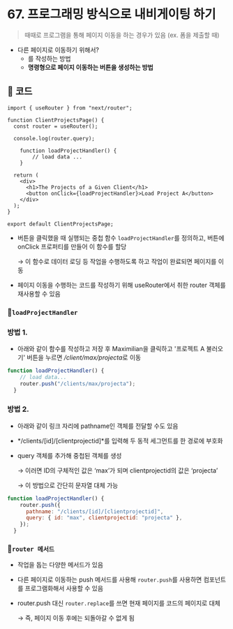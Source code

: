 # 67. 프로그래밍 방식으로 내비게이팅 하기

> 때때로 프로그램을 통해 페이지 이동을 하는 경우가 있음 (ex. 폼을 제출할 때)
> 
- 다른 페이지로 이동하기 위해서?
    - <Link>를 작성하는 방법
    - **명령형으로 페이지 이동하는 버튼을 생성하는 방법**

## **📌 코드**

```
import { useRouter } from "next/router";

function ClientProjectsPage() {
  const router = useRouter();

  console.log(router.query);
	
	function loadProjectHandler() {
		// load data ...
	}

  return (
    <div>
      <h1>The Projects of a Given Client</h1>
      <button onClick={loadProjectHandler}>Load Project A</button>
    </div>
  );
}

export default ClientProjectsPage;
```

- 버튼을 클릭했을 때 실행되는 중첩 함수 `loadProjectHandler`를 정의하고, 버튼에 onClick 프로퍼티를 만들어 이 함수를 할당
    
    → 이 함수로 데이터 로딩 등 작업을 수행하도록 하고 작업이 완료되면 페이지를 이동
    
- 페이지 이동을 수행하는 코드를 작성하기 위해 useRouter에서 취한 router 객체를 재사용할 수 있음

### 📍`loadProjectHandler`

### 방법 1.

- 아래와 같이 함수를 작성하고 저장 후 Maximilian을 클릭하고 '프로젝트 A 불러오기' 버튼을 누르면 */client/max/projecta*로 이동

```jsx
function loadProjectHandler() {
    // load data...
    router.push("/clients/max/projecta");
  }
```

### 방법 2.

- 아래와 같이 링크 자리에 pathname인 객체를 전달할 수도 있음
- */clients/[id]/[clientprojectid]*를 입력해 두 동적 세그먼트를 한 경로에 부호화
- query 객체를 추가해 중첩된 객체를 생성
    
    → 이러면 ID의 구체적인 값은 ‘max’가 되며 clientprojectid의 값은 ‘projecta’
    
    → 이 방법으로 간단히 문자열 대체 가능
    

```jsx
function loadProjectHandler() {
    router.push({
      pathname: "/clients/[id]/[clientprojectid]",
      query: { id: "max", clientprojectid: "projecta" },
    });
  }
```

### 📍`router 메서드`

- 작업을 돕는 다양한 메서드가 있음
- 다른 페이지로 이동하는 push 메서드를 사용해 `router.push`를 사용하면 <Link> 컴포넌트를 프로그램화해서 사용할 수 있음
- router.push 대신 `router.replace`를 쓰면 현재 페이지를 코드의 페이지로 대체
    
    → 즉, 페이지 이동 후에는 되돌아갈 수 없게 됨